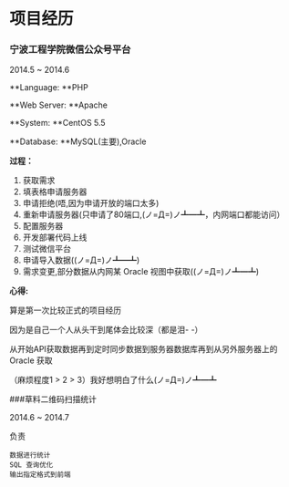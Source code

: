 # 项目经历

### 宁波工程学院微信公众号平台

2014.5 ~ 2014.6

**Language: **PHP

**Web Server: **Apache

**System: **CentOS 5.5

**Database: **MySQL(主要),Oracle

**过程：**
1. 获取需求
2. 填表格申请服务器
3. 申请拒绝(唔,因为申请开放的端口太多)
4. 重新申请服务器(只申请了80端口,(ノ=Д=)ノ┻━┻，内网端口都能访问）
5. 配置服务器
6. 开发部署代码上线
7. 测试微信平台
8. 申请导入数据((ノ=Д=)ノ┻━┻)
9. 需求变更,部分数据从内网某 Oracle 视图中获取((ノ=Д=)ノ┻━┻)

**心得:**

算是第一次比较正式的项目经历

因为是自己一个人从头干到尾体会比较深（都是泪- -）

从开始API获取数据再到定时同步数据到服务器数据库再到从另外服务器上的 Oracle 获取

（麻烦程度1 > 2 > 3）我好想明白了什么(ノ=Д=)ノ┻━┻

###草料二维码扫描统计

2014.6 ~ 2014.7

负责

    数据进行统计
    SQL 查询优化
    输出指定格式到前端

